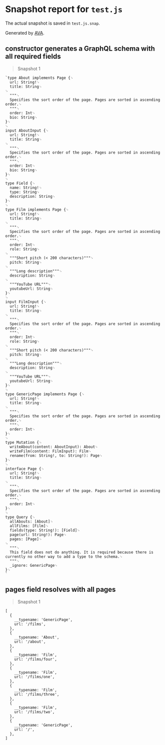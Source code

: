 # Snapshot report for `test.js`

The actual snapshot is saved in `test.js.snap`.

Generated by [AVA](https://ava.li).

## constructor generates a GraphQL schema with all required fields

> Snapshot 1

    `type About implements Page {␊
      url: String!␊
      title: String␊
    ␊
      """␊
      Specifies the sort order of the page. Pages are sorted in ascending order.␊
      """␊
      order: Int␊
      bio: String␊
    }␊
    ␊
    input AboutInput {␊
      url: String!␊
      title: String␊
    ␊
      """␊
      Specifies the sort order of the page. Pages are sorted in ascending order.␊
      """␊
      order: Int␊
      bio: String␊
    }␊
    ␊
    type Field {␊
      name: String!␊
      type: String␊
      description: String␊
    }␊
    ␊
    type Film implements Page {␊
      url: String!␊
      title: String␊
    ␊
      """␊
      Specifies the sort order of the page. Pages are sorted in ascending order.␊
      """␊
      order: Int␊
      role: String␊
    ␊
      """Short pitch (< 200 characters)"""␊
      pitch: String␊
    ␊
      """Long description"""␊
      description: String␊
    ␊
      """YouTube URL"""␊
      youtubeUrl: String␊
    }␊
    ␊
    input FilmInput {␊
      url: String!␊
      title: String␊
    ␊
      """␊
      Specifies the sort order of the page. Pages are sorted in ascending order.␊
      """␊
      order: Int␊
      role: String␊
    ␊
      """Short pitch (< 200 characters)"""␊
      pitch: String␊
    ␊
      """Long description"""␊
      description: String␊
    ␊
      """YouTube URL"""␊
      youtubeUrl: String␊
    }␊
    ␊
    type GenericPage implements Page {␊
      url: String!␊
      title: String␊
    ␊
      """␊
      Specifies the sort order of the page. Pages are sorted in ascending order.␊
      """␊
      order: Int␊
    }␊
    ␊
    type Mutation {␊
      writeAbout(content: AboutInput): About␊
      writeFilm(content: FilmInput): Film␊
      rename(from: String!, to: String!): Page␊
    }␊
    ␊
    interface Page {␊
      url: String!␊
      title: String␊
    ␊
      """␊
      Specifies the sort order of the page. Pages are sorted in ascending order.␊
      """␊
      order: Int␊
    }␊
    ␊
    type Query {␊
      allAbouts: [About]␊
      allFilms: [Film]␊
      fields(type: String!): [Field]␊
      page(url: String!): Page␊
      pages: [Page]␊
    ␊
      """␊
      This field does not do anything. It is required because there is currently no other way to add a type to the schema.␊
      """␊
      _ignore: GenericPage␊
    }␊
    `

## pages field resolves with all pages

> Snapshot 1

    [
      {
        __typename: 'GenericPage',
        url: '/films',
      },
      {
        __typename: 'About',
        url: '/about',
      },
      {
        __typename: 'Film',
        url: '/films/four',
      },
      {
        __typename: 'Film',
        url: '/films/one',
      },
      {
        __typename: 'Film',
        url: '/films/three',
      },
      {
        __typename: 'Film',
        url: '/films/two',
      },
      {
        __typename: 'GenericPage',
        url: '/',
      },
    ]
